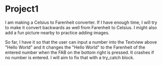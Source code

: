 # Project1

I am making a Celsius to Farenheit converter.  If I have enough time, I will try to make it convert backwards as well from Farenheit to Celsius.  I might also add a fun picture nearby to practice adding images.

So far, I have it so that the user can input a number into the Textview above "Hello World" and it changes the "Hello World" to the Farenheit of the entered number when the FAB on the bottom right is pressed.
It crashes if no number is entered. I will aim to fix that with a try_catch block.